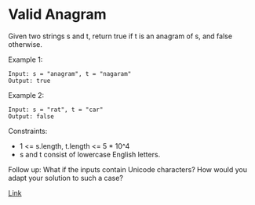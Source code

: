 # Valid Anagram

Given two strings s and t, return true if t is an anagram of s, and false otherwise.

Example 1:

```
Input: s = "anagram", t = "nagaram"
Output: true
```

Example 2:

```
Input: s = "rat", t = "car"
Output: false
```

Constraints:

- 1 <= s.length, t.length <= 5 * 10^4
- s and t consist of lowercase English letters.

Follow up: What if the inputs contain Unicode characters? How would you adapt your solution to such a case?

[Link](https://leetcode.com/problems/valid-anagram/)